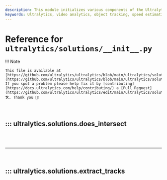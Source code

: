 ```yaml
---
description: This module initializes various components of the Ultralytics solutions package, providing functionalities for AI-powered video analytics such as object counting, speed estimation, heatmap generation, and queue management. It includes functions for loading configuration files and extracting tracking data.
keywords: Ultralytics, video analytics, object tracking, speed estimation, heatmap generation, queue management, AI, computer vision, Python, configuration loading, tracking data
---
```


# Reference for `ultralytics/solutions/__init__.py`

!!! Note

    This file is available at [https://github.com/ultralytics/ultralytics/blob/main/ultralytics/solutions/\_\_init\_\_.py](https://github.com/ultralytics/ultralytics/blob/main/ultralytics/solutions/__init__.py). If you spot a problem please help fix it by [contributing](https://docs.ultralytics.com/help/contributing/) a [Pull Request](https://github.com/ultralytics/ultralytics/edit/main/ultralytics/solutions/__init__.py) 🛠️. Thank you 🙏!

<br>

## ::: ultralytics.solutions.does_intersect

<br><br><hr><br>

## ::: ultralytics.solutions.extract_tracks

<br><br>

